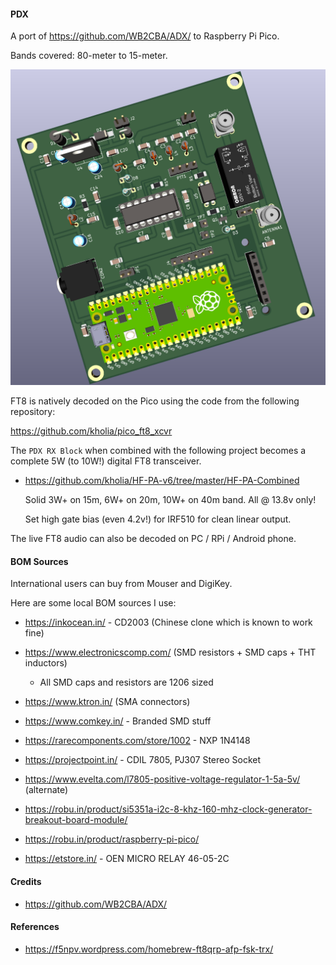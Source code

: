 #### PDX

A port of https://github.com/WB2CBA/ADX/ to Raspberry Pi Pico.

Bands covered: 80-meter to 15-meter.

![PCB Rendering](./PCB-Rendering-v2.png)

FT8 is natively decoded on the Pico using the code from the following
repository:

https://github.com/kholia/pico_ft8_xcvr

The `PDX RX Block` when combined with the following project becomes a complete
5W (to 10W!) digital FT8 transceiver.

- https://github.com/kholia/HF-PA-v6/tree/master/HF-PA-Combined

  Solid 3W+ on 15m, 6W+ on 20m, 10W+ on 40m band. All @ 13.8v only!

  Set high gate bias (even 4.2v!) for IRF510 for clean linear output.

The live FT8 audio can also be decoded on PC / RPi / Android phone.


#### BOM Sources

International users can buy from Mouser and DigiKey.

Here are some local BOM sources I use:

- https://inkocean.in/ - CD2003 (Chinese clone which is known to work fine)

- https://www.electronicscomp.com/ (SMD resistors + SMD caps + THT inductors)

  - All SMD caps and resistors are 1206 sized

- https://www.ktron.in/ (SMA connectors)

- https://www.comkey.in/ - Branded SMD stuff

- https://rarecomponents.com/store/1002 - NXP 1N4148

- https://projectpoint.in/ - CDIL 7805, PJ307 Stereo Socket

- https://www.evelta.com/l7805-positive-voltage-regulator-1-5a-5v/ (alternate)

- https://robu.in/product/si5351a-i2c-8-khz-160-mhz-clock-generator-breakout-board-module/

- https://robu.in/product/raspberry-pi-pico/

- https://etstore.in/ - OEN MICRO RELAY 46-05-2C


#### Credits

- https://github.com/WB2CBA/ADX/


#### References

- https://f5npv.wordpress.com/homebrew-ft8qrp-afp-fsk-trx/

